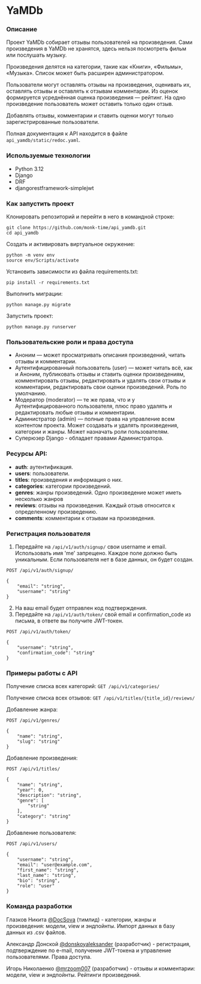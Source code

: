 # YaMDb

### Описание
Проект YaMDb собирает отзывы пользователей на произведения. Сами произведения в YaMDb не хранятся, здесь нельзя посмотреть фильм или послушать музыку.

Произведения делятся на категории, такие как «Книги», «Фильмы», «Музыка». Список может быть расширен администратором.

Пользователи могут оставлять отзывы на произведения, оценивать их, оставлять отзывы и оставлять к отзывам комментарии. Из оценок формируется усреднённая оценка произведения — рейтинг. На одно произведение пользователь может оставить только один отзыв.

Добавлять отзывы, комментарии и ставить оценки могут только зарегистрированные пользователи.

Полная документация к API находится в файле `api_yamdb/static/redoc.yaml`.

### Используемые технологии
- Python 3.12
- Django
- DRF
- djangorestframework-simplejwt

### Как запустить проект
Клонировать репозиторий и перейти в него в командной строке:

```
git clone https://github.com/monk-time/api_yamdb.git
cd api_yamdb
```

Cоздать и активировать виртуальное окружение:

```
python -m venv env
source env/Scripts/activate
```

Установить зависимости из файла requirements.txt:

```
pip install -r requirements.txt
```

Выполнить миграции:

```
python manage.py migrate
```

Запустить проект:

```
python manage.py runserver
```

### Пользовательские роли и права доступа

- Аноним — может просматривать описания произведений, читать отзывы и комментарии.
- Аутентифицированный пользователь (user) — может читать всё, как и Аноним, публиковать отзывы и ставить оценки произведениям, комментировать отзывы, редактировать и удалять свои отзывы и комментарии, редактировать свои оценки произведений. Роль по умолчанию.
- Модератор (moderator) — те же права, что и у Аутентифицированного пользователя, плюс право удалять и редактировать любые отзывы и комментарии.
- Администратор (admin) — полные права на управление всем контентом проекта. Может создавать и удалять произведения, категории и жанры. Может назначать роли пользователям.
- Суперюзер Django - обладает правами Администратора.

### Ресурсы API:
- **auth**: аутентификация.
- **users**: пользователи.
- **titles**: произведения и информация о них.
- **categories**: категории произведений.
- **genres**: жанры произведений. Одно произведение может иметь несколько жанров
- **reviews**: отзывы на произведения. Каждый отзыв относится к определенному произведению.
- **comments**: комментарии к отзывам на произведения.

### Регистрация пользователя
1. Передайте на `/api/v1/auth/signup/` свои username и email. Использовать имя 'me' запрещено. Каждое поле должно быть уникальным. Если пользователя нет в базе данных, он будет создан.

```http
POST /api/v1/auth/signup/

{
    "email": "string",
    "username": "string"
}

```

2. На ваш email будет отправлен код подтверждения.
3. Передайте на `/api/v1/auth/token/` свой email и confirmation_code из письма, в ответе вы получите JWT-токен.

```http
POST /api/v1/auth/token/

{
    "username": "string",
    "confirmation_code": "string"
}
```

### Примеры работы с API

Получение списка всех категорий: `GET /api/v1/categories/`

Получение списка всех отзывов: `GET /api/v1/titles/{title_id}/reviews/`

Добавление жанра:

```http
POST /api/v1/genres/

{
    "name": "string",
    "slug": "string"
}
```

Добавление произведения:

```http
POST /api/v1/titles/

{
    "name": "string",
    "year": 0,
    "description": "string",
    "genre": [
        "string"
    ],
    "category": "string"
}
```

Добавление пользователя:

```http
POST /api/v1/users/

{
    "username": "string",
    "email": "user@example.com",
    "first_name": "string",
    "last_name": "string",
    "bio": "string",
    "role": "user"
}
```

### Команда разработки
Глазков Никита [@DocSova](https://github.com/DocSova) (тимлид) - категории, жанры и произведения: модели, view и эндпойнты. Импорт данных в базу данных из .csv файлов.

Александр Донской [@donskoyaleksander](https://github.com/donskoyaleksander) (разработчик) - регистрация, подтверждение по e-mail, получение JWT-токена и управление пользователями. Права доступа.

Игорь Николаенко [@mrzoom007](https://github.com/mrzoom007) (разработчик) - отзывы и комментарии: модели, view и эндпойнты. Рейтинги произведений.